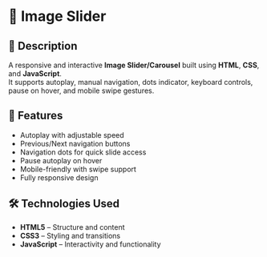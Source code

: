 

# 📸 Image Slider

## 📌 Description
A responsive and interactive **Image Slider/Carousel** built using **HTML**, **CSS**, and **JavaScript**.  
It supports autoplay, manual navigation, dots indicator, keyboard controls, pause on hover, and mobile swipe gestures.

## 🚀 Features
- Autoplay with adjustable speed
- Previous/Next navigation buttons
- Navigation dots for quick slide access
- Pause autoplay on hover
- Mobile-friendly with swipe support
- Fully responsive design

## 🛠️ Technologies Used
- **HTML5** – Structure and content
- **CSS3** – Styling and transitions
- **JavaScript**  – Interactivity and functionality


